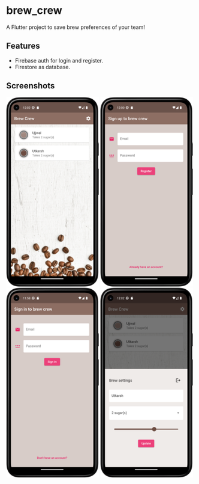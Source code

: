 # brew_crew

A Flutter project to save brew preferences of your team!

## Features

- Firebase auth for login and register.
- Firestore as database.

## Screenshots

<img src="https://github.com/k12onoss/brew_crew/blob/main/screenshots/home.png?raw=true" width="49%"> <img src="https://github.com/k12onoss/brew_crew/blob/main/screenshots/register.png?raw=true" width="49%"> <img src="https://github.com/k12onoss/brew_crew/blob/main/screenshots/sign_in.png?raw=true" width="49%"> <img src="https://github.com/k12onoss/brew_crew/blob/main/screenshots/settings.png?raw=true" width="49%">